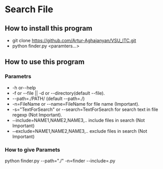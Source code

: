 # Search File

## How to install this program
  * git clone https://github.com/Artur-Aghajanyan/VSU_ITC.git
  * python finder.py <paramters...>

## How to use this program
   ### Parametrs
   - -h or--help
   - -f or --file || -d or --directory(default --file).
   - --path=./PATH/ (default --path=./)
   - -n=FileName or --name=FileName for file name (Important).
   - -s=\"TextForSearch\" or --search=TextForSearch for search text in file regexp (Not Important).
   - ֊֊include=NAME1,NAME2,NAME3,.. include files in search (Not Important)
   - ֊֊exclude=NAME1,NAME2,NAME3,.. exclude files in search (Not Important)
    
   ### How to give Paramets
   python finder.py --path="./" -n=finder --include=.py
        
